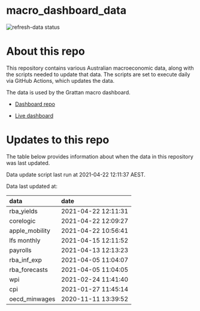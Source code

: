 
<!-- README.md is generated from README.Rmd. Please edit that file -->

# macro\_dashboard\_data

<!-- badges: start -->

![refresh-data
status](https://github.com/grattan/macro_dashboard_data/workflows/refresh-data/badge.svg)

<!-- badges: end -->

# About this repo

This repository contains various Australian macroeconomic data, along
with the scripts needed to update that data. The scripts are set to
execute daily via GitHub Actions, which updates the data.

The data is used by the Grattan macro dashboard.

  - [Dashboard repo](https://github.com/grattan/macrodashboard)

  - [Live dashboard](https://mattcowgill.shinyapps.io/macrodashboard/)

# Updates to this repo

The table below provides information about when the data in this
repository was last updated.

Data update script last run at 2021-04-22 12:11:37 AEST.

Data last updated at:

| data            | date                |
| :-------------- | :------------------ |
| rba\_yields     | 2021-04-22 12:11:31 |
| corelogic       | 2021-04-22 12:09:27 |
| apple\_mobility | 2021-04-22 10:56:41 |
| lfs monthly     | 2021-04-15 12:11:52 |
| payrolls        | 2021-04-13 12:13:23 |
| rba\_inf\_exp   | 2021-04-05 11:04:07 |
| rba\_forecasts  | 2021-04-05 11:04:05 |
| wpi             | 2021-02-24 11:41:40 |
| cpi             | 2021-01-27 11:45:14 |
| oecd\_minwages  | 2020-11-11 13:39:52 |
